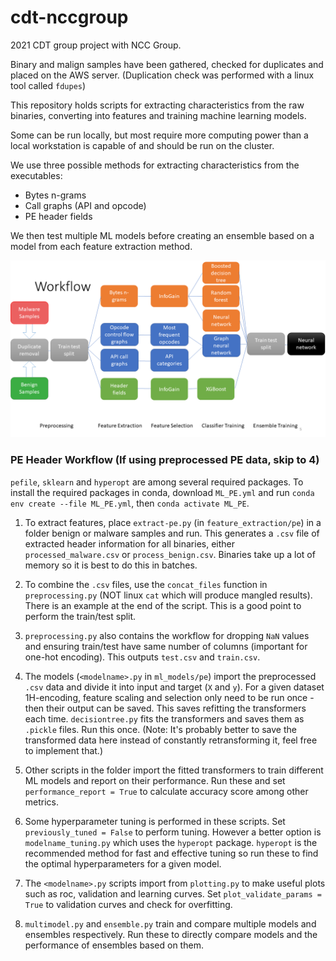 # cdt-nccgroup
2021 CDT group project with NCC Group.

Binary and malign samples have been gathered, checked for duplicates and placed on the AWS server. 
(Duplication check was performed with a linux tool called `fdupes`)

This repository holds scripts for extracting characteristics from the raw binaries, converting into features and training machine learning models. 

Some can be run locally, but most require more computing power than a local workstation is capable of and should be run on the cluster. 

We use three possible methods for extracting characteristics from the executables:
- Bytes n-grams
- Call graphs (API and opcode)
- PE header fields

We then test multiple ML models before creating an ensemble based on a model from each feature extraction method.

![Workflow](workflow.png)

<h3>PE Header Workflow (If using preprocessed PE data, skip to 4)</h3>

`pefile`, `sklearn` and `hyperopt` are among several required packages.
To install the required packages in conda, download `ML_PE.yml` and run `conda env create --file ML_PE.yml`, then `conda activate ML_PE`.

1. To extract features, place `extract-pe.py` (in `feature_extraction/pe`) in a folder benign or malware samples and run.
This generates a `.csv` file of extracted header information for all binaries, either `processed_malware.csv` or `process_benign.csv`.
Binaries take up a lot of memory so it is best to do this in batches.

2. To combine the `.csv` files, use the `concat_files` function in `preprocessing.py` (NOT linux `cat` which will produce mangled results).
There is an example at the end of the script.
This is a good point to perform the train/test split.

3. `preprocessing.py` also contains the workflow for dropping `NaN` values and ensuring train/test have same number of columns (important for one-hot encoding).
This outputs `test.csv` and `train.csv`.

4. The models (`<modelname>.py` in `ml_models/pe`) import the preprocessed `.csv` data and divide it into input and target (`X` and `y`).
For a given dataset 1H-encoding, feature scaling and selection only need to be run once - then their output can be saved.
This saves refitting the transformers each time.
`decisiontree.py` fits the transformers and saves them as `.pickle` files.
Run this once.
(Note: It's probably better to save the transformed data here instead of constantly retransforming it, feel free to implement that.)

5. Other scripts in the folder import the fitted transformers to train different ML models and report on their performance.
Run these and set `performance_report = True` to calculate accuracy score among other metrics.

6. Some hyperparameter tuning is performed in these scripts.
Set `previously_tuned = False` to perform tuning.
However a better option is `modelname_tuning.py` which uses the `hyperopt` package.
`hyperopt` is the recommended method for fast and effective tuning so run these to find the optimal hyperparameters for a given model.

7. The `<modelname>.py` scripts import from `plotting.py` to make useful plots such as roc, validation and learning curves.
Set `plot_validate_params = True` to validation curves and check for overfitting.

8. `multimodel.py` and `ensemble.py` train and compare multiple models and ensembles respectively.
Run these to directly compare models and the performance of ensembles based on them. 
